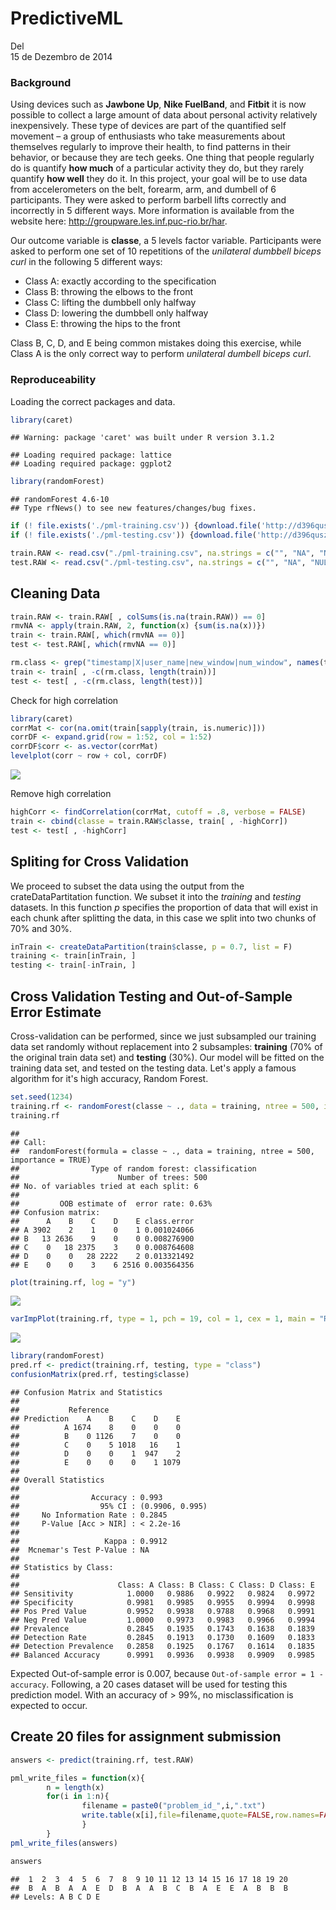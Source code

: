 # PredictiveML
Del  
15 de Dezembro de 2014  

### Background

Using devices such as **Jawbone Up**, **Nike FuelBand**, and **Fitbit** it is now possible to collect a large amount of data about personal activity relatively inexpensively. These type of devices are part of the quantified self movement – a group of enthusiasts who take measurements about themselves regularly to improve their health, to find patterns in their behavior, or because they are tech geeks. One thing that people regularly do is quantify **how much** of a particular activity they do, but they rarely quantify **how well** they do it. In this project, your goal will be to use data from accelerometers on the belt, forearm, arm, and dumbell of 6 participants. They were asked to perform barbell lifts correctly and incorrectly in 5 different ways. More information is available from the website here: <http://groupware.les.inf.puc-rio.br/har>.

Our outcome variable is **classe**, a 5 levels factor variable. Participants were asked to perform one set of 10 repetitions of the *unilateral dumbbell biceps curl* in the following 5 different ways:

* Class A: exactly according to the specification
* Class B: throwing the elbows to the front
* Class C: lifting the dumbbell only halfway
* Class D: lowering the dumbbell only halfway
* Class E: throwing the hips to the front

Class B, C, D, and E being common mistakes doing this exercise, while Class A is the only correct way to perform *unilateral dumbell biceps curl*.

### Reproduceability

Loading the correct packages and data.


```r
library(caret)
```

```
## Warning: package 'caret' was built under R version 3.1.2
```

```
## Loading required package: lattice
## Loading required package: ggplot2
```

```r
library(randomForest)
```

```
## randomForest 4.6-10
## Type rfNews() to see new features/changes/bug fixes.
```

```r
if (! file.exists('./pml-training.csv')) {download.file('http://d396qusza40orc.cloudfront.net/predmachlearn/pml-training.csv', destfile = './pml-training.csv')}
if (! file.exists('./pml-testing.csv')) {download.file('http://d396qusza40orc.cloudfront.net/predmachlearn/pml-testing.csv', destfile = './pml-testing.csv')}

train.RAW <- read.csv("./pml-training.csv", na.strings = c("", "NA", "NULL"))
test.RAW <- read.csv("./pml-testing.csv", na.strings = c("", "NA", "NULL"))
```

## Cleaning Data


```r
train.RAW <- train.RAW[ , colSums(is.na(train.RAW)) == 0]
rmvNA <- apply(train.RAW, 2, function(x) {sum(is.na(x))})
train <- train.RAW[, which(rmvNA == 0)]
test <- test.RAW[, which(rmvNA == 0)]

rm.class <- grep("timestamp|X|user_name|new_window|num_window", names(train))
train <- train[ , -c(rm.class, length(train))]
test <- test[ , -c(rm.class, length(test))]
```

Check for high correlation


```r
library(caret)
corrMat <- cor(na.omit(train[sapply(train, is.numeric)]))
corrDF <- expand.grid(row = 1:52, col = 1:52)
corrDF$corr <- as.vector(corrMat)
levelplot(corr ~ row + col, corrDF)
```

![](./ml-mechanism_files/figure-html/unnamed-chunk-3-1.png) 

Remove high correlation


```r
highCorr <- findCorrelation(corrMat, cutoff = .8, verbose = FALSE)
train <- cbind(classe = train.RAW$classe, train[ , -highCorr])
test <- test[ , -highCorr]
```


## Spliting for Cross Validation

We proceed to subset the data using the output from the crateDataPartitation function. We subset it into the *training* and *testing* datasets. In this function *p* specifies the proportion of data that will exist in each chunk after splitting the data, in this case we split into two chunks of 70% and 30%.


```r
inTrain <- createDataPartition(train$classe, p = 0.7, list = F)
training <- train[inTrain, ]
testing <- train[-inTrain, ]
```


## Cross Validation Testing and Out-of-Sample Error Estimate

Cross-validation can be performed, since we just subsampled our training data set randomly without replacement into 2 subsamples: **training** (70% of the original train data set) and **testing** (30%). Our model will be fitted on the training data set, and tested on the testing data. Let's apply a famous algorithm for it's high accuracy, Random Forest.


```r
set.seed(1234)
training.rf <- randomForest(classe ~ ., data = training, ntree = 500, importance = TRUE)
training.rf
```

```
## 
## Call:
##  randomForest(formula = classe ~ ., data = training, ntree = 500,      importance = TRUE) 
##                Type of random forest: classification
##                      Number of trees: 500
## No. of variables tried at each split: 6
## 
##         OOB estimate of  error rate: 0.63%
## Confusion matrix:
##      A    B    C    D    E class.error
## A 3902    2    1    0    1 0.001024066
## B   13 2636    9    0    0 0.008276900
## C    0   18 2375    3    0 0.008764608
## D    0    0   28 2222    2 0.013321492
## E    0    0    3    6 2516 0.003564356
```

```r
plot(training.rf, log = "y")
```

![](./ml-mechanism_files/figure-html/unnamed-chunk-6-1.png) 

```r
varImpPlot(training.rf, type = 1, pch = 19, col = 1, cex = 1, main = "Random Forest Variable Importance plot")
```

![](./ml-mechanism_files/figure-html/unnamed-chunk-6-2.png) 


```r
library(randomForest)
pred.rf <- predict(training.rf, testing, type = "class")
confusionMatrix(pred.rf, testing$classe)
```

```
## Confusion Matrix and Statistics
## 
##           Reference
## Prediction    A    B    C    D    E
##          A 1674    8    0    0    0
##          B    0 1126    7    0    0
##          C    0    5 1018   16    1
##          D    0    0    1  947    2
##          E    0    0    0    1 1079
## 
## Overall Statistics
##                                          
##                Accuracy : 0.993          
##                  95% CI : (0.9906, 0.995)
##     No Information Rate : 0.2845         
##     P-Value [Acc > NIR] : < 2.2e-16      
##                                          
##                   Kappa : 0.9912         
##  Mcnemar's Test P-Value : NA             
## 
## Statistics by Class:
## 
##                      Class: A Class: B Class: C Class: D Class: E
## Sensitivity            1.0000   0.9886   0.9922   0.9824   0.9972
## Specificity            0.9981   0.9985   0.9955   0.9994   0.9998
## Pos Pred Value         0.9952   0.9938   0.9788   0.9968   0.9991
## Neg Pred Value         1.0000   0.9973   0.9983   0.9966   0.9994
## Prevalence             0.2845   0.1935   0.1743   0.1638   0.1839
## Detection Rate         0.2845   0.1913   0.1730   0.1609   0.1833
## Detection Prevalence   0.2858   0.1925   0.1767   0.1614   0.1835
## Balanced Accuracy      0.9991   0.9936   0.9938   0.9909   0.9985
```

Expected Out-of-sample error is 0.007, because ```Out-of-sample error = 1 - accuracy```. Following, a 20 cases dataset will be used for testing this prediction model. With an accuracy of > 99%, no misclassification is expected to occur.

## Create 20 files for assignment submission


```r
answers <- predict(training.rf, test.RAW)

pml_write_files = function(x){
        n = length(x)
        for(i in 1:n){
                filename = paste0("problem_id_",i,".txt")
                write.table(x[i],file=filename,quote=FALSE,row.names=FALSE,col.names=FALSE)
                }
        }
pml_write_files(answers)

answers
```

```
##  1  2  3  4  5  6  7  8  9 10 11 12 13 14 15 16 17 18 19 20 
##  B  A  B  A  A  E  D  B  A  A  B  C  B  A  E  E  A  B  B  B 
## Levels: A B C D E
```

